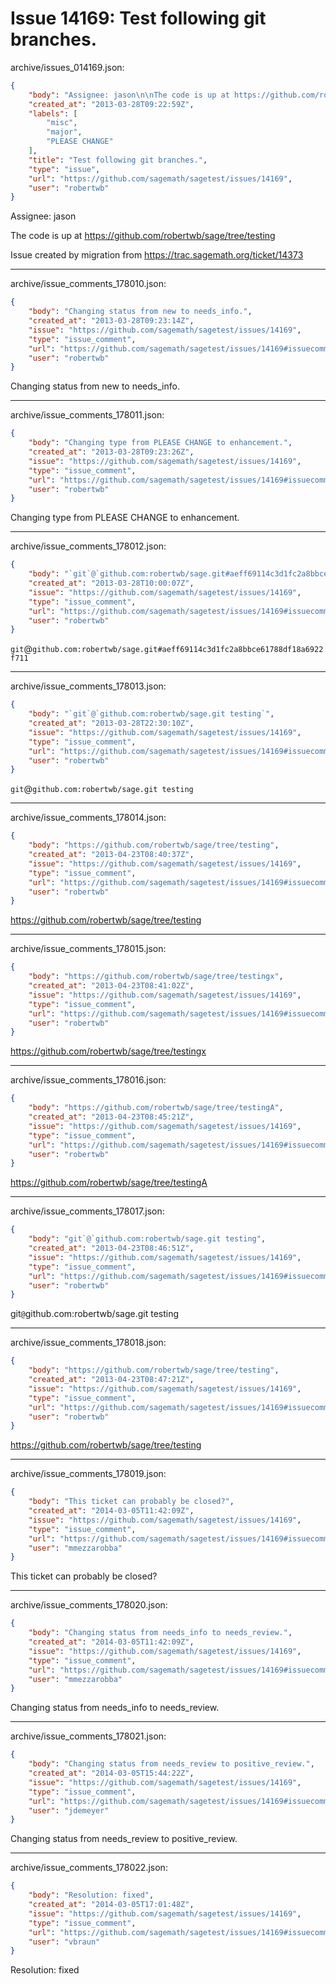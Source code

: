 # Issue 14169: Test following git branches.

archive/issues_014169.json:
```json
{
    "body": "Assignee: jason\n\nThe code is up at https://github.com/robertwb/sage/tree/testing\n\nIssue created by migration from https://trac.sagemath.org/ticket/14373\n\n",
    "created_at": "2013-03-28T09:22:59Z",
    "labels": [
        "misc",
        "major",
        "PLEASE CHANGE"
    ],
    "title": "Test following git branches.",
    "type": "issue",
    "url": "https://github.com/sagemath/sagetest/issues/14169",
    "user": "robertwb"
}
```
Assignee: jason

The code is up at https://github.com/robertwb/sage/tree/testing

Issue created by migration from https://trac.sagemath.org/ticket/14373





---

archive/issue_comments_178010.json:
```json
{
    "body": "Changing status from new to needs_info.",
    "created_at": "2013-03-28T09:23:14Z",
    "issue": "https://github.com/sagemath/sagetest/issues/14169",
    "type": "issue_comment",
    "url": "https://github.com/sagemath/sagetest/issues/14169#issuecomment-178010",
    "user": "robertwb"
}
```

Changing status from new to needs_info.



---

archive/issue_comments_178011.json:
```json
{
    "body": "Changing type from PLEASE CHANGE to enhancement.",
    "created_at": "2013-03-28T09:23:26Z",
    "issue": "https://github.com/sagemath/sagetest/issues/14169",
    "type": "issue_comment",
    "url": "https://github.com/sagemath/sagetest/issues/14169#issuecomment-178011",
    "user": "robertwb"
}
```

Changing type from PLEASE CHANGE to enhancement.



---

archive/issue_comments_178012.json:
```json
{
    "body": "`git`@`github.com:robertwb/sage.git#aeff69114c3d1fc2a8bbce61788df18a6922f711`",
    "created_at": "2013-03-28T10:00:07Z",
    "issue": "https://github.com/sagemath/sagetest/issues/14169",
    "type": "issue_comment",
    "url": "https://github.com/sagemath/sagetest/issues/14169#issuecomment-178012",
    "user": "robertwb"
}
```

`git`@`github.com:robertwb/sage.git#aeff69114c3d1fc2a8bbce61788df18a6922f711`



---

archive/issue_comments_178013.json:
```json
{
    "body": "`git`@`github.com:robertwb/sage.git testing`",
    "created_at": "2013-03-28T22:30:10Z",
    "issue": "https://github.com/sagemath/sagetest/issues/14169",
    "type": "issue_comment",
    "url": "https://github.com/sagemath/sagetest/issues/14169#issuecomment-178013",
    "user": "robertwb"
}
```

`git`@`github.com:robertwb/sage.git testing`



---

archive/issue_comments_178014.json:
```json
{
    "body": "https://github.com/robertwb/sage/tree/testing",
    "created_at": "2013-04-23T08:40:37Z",
    "issue": "https://github.com/sagemath/sagetest/issues/14169",
    "type": "issue_comment",
    "url": "https://github.com/sagemath/sagetest/issues/14169#issuecomment-178014",
    "user": "robertwb"
}
```

https://github.com/robertwb/sage/tree/testing



---

archive/issue_comments_178015.json:
```json
{
    "body": "https://github.com/robertwb/sage/tree/testingx",
    "created_at": "2013-04-23T08:41:02Z",
    "issue": "https://github.com/sagemath/sagetest/issues/14169",
    "type": "issue_comment",
    "url": "https://github.com/sagemath/sagetest/issues/14169#issuecomment-178015",
    "user": "robertwb"
}
```

https://github.com/robertwb/sage/tree/testingx



---

archive/issue_comments_178016.json:
```json
{
    "body": "https://github.com/robertwb/sage/tree/testingA",
    "created_at": "2013-04-23T08:45:21Z",
    "issue": "https://github.com/sagemath/sagetest/issues/14169",
    "type": "issue_comment",
    "url": "https://github.com/sagemath/sagetest/issues/14169#issuecomment-178016",
    "user": "robertwb"
}
```

https://github.com/robertwb/sage/tree/testingA



---

archive/issue_comments_178017.json:
```json
{
    "body": "git`@`github.com:robertwb/sage.git testing",
    "created_at": "2013-04-23T08:46:51Z",
    "issue": "https://github.com/sagemath/sagetest/issues/14169",
    "type": "issue_comment",
    "url": "https://github.com/sagemath/sagetest/issues/14169#issuecomment-178017",
    "user": "robertwb"
}
```

git`@`github.com:robertwb/sage.git testing



---

archive/issue_comments_178018.json:
```json
{
    "body": "https://github.com/robertwb/sage/tree/testing",
    "created_at": "2013-04-23T08:47:21Z",
    "issue": "https://github.com/sagemath/sagetest/issues/14169",
    "type": "issue_comment",
    "url": "https://github.com/sagemath/sagetest/issues/14169#issuecomment-178018",
    "user": "robertwb"
}
```

https://github.com/robertwb/sage/tree/testing



---

archive/issue_comments_178019.json:
```json
{
    "body": "This ticket can probably be closed?",
    "created_at": "2014-03-05T11:42:09Z",
    "issue": "https://github.com/sagemath/sagetest/issues/14169",
    "type": "issue_comment",
    "url": "https://github.com/sagemath/sagetest/issues/14169#issuecomment-178019",
    "user": "mmezzarobba"
}
```

This ticket can probably be closed?



---

archive/issue_comments_178020.json:
```json
{
    "body": "Changing status from needs_info to needs_review.",
    "created_at": "2014-03-05T11:42:09Z",
    "issue": "https://github.com/sagemath/sagetest/issues/14169",
    "type": "issue_comment",
    "url": "https://github.com/sagemath/sagetest/issues/14169#issuecomment-178020",
    "user": "mmezzarobba"
}
```

Changing status from needs_info to needs_review.



---

archive/issue_comments_178021.json:
```json
{
    "body": "Changing status from needs_review to positive_review.",
    "created_at": "2014-03-05T15:44:22Z",
    "issue": "https://github.com/sagemath/sagetest/issues/14169",
    "type": "issue_comment",
    "url": "https://github.com/sagemath/sagetest/issues/14169#issuecomment-178021",
    "user": "jdemeyer"
}
```

Changing status from needs_review to positive_review.



---

archive/issue_comments_178022.json:
```json
{
    "body": "Resolution: fixed",
    "created_at": "2014-03-05T17:01:48Z",
    "issue": "https://github.com/sagemath/sagetest/issues/14169",
    "type": "issue_comment",
    "url": "https://github.com/sagemath/sagetest/issues/14169#issuecomment-178022",
    "user": "vbraun"
}
```

Resolution: fixed

